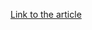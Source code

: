 [Link to the article](https://www.welivesecurity.com/en/business-security/how-regulatory-standards-and-cyber-insurance-inform-each-other/)
